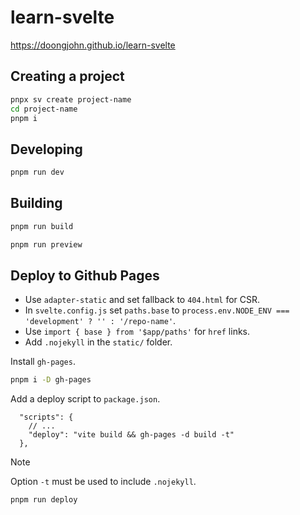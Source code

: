 # learn-svelte

<https://doongjohn.github.io/learn-svelte>

## Creating a project

```sh
pnpx sv create project-name
cd project-name
pnpm i
```

## Developing

```sh
pnpm run dev
```

## Building

```sh
pnpm run build
```

```sh
pnpm run preview
```

## Deploy to Github Pages

- Use `adapter-static` and set fallback to `404.html` for CSR.
- In `svelte.config.js` set `paths.base` to `process.env.NODE_ENV === 'development' ? '' : '/repo-name'`.
- Use `import { base } from '$app/paths'` for `href` links.
- Add `.nojekyll` in the `static/` folder.

Install `gh-pages`.

```sh
pnpm i -D gh-pages
```

Add a deploy script to `package.json`.

```jsonc
  "scripts": {
    // ...
    "deploy": "vite build && gh-pages -d build -t"
  },
```

> [!NOTE]
> Option `-t` must be used to include `.nojekyll`.

```sh
pnpm run deploy
```
